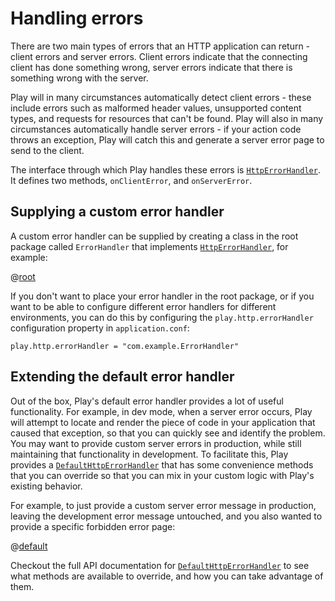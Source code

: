 # Handling errors

There are two main types of errors that an HTTP application can return - client errors and server errors.  Client errors indicate that the connecting client has done something wrong, server errors indicate that there is something wrong with the server.

Play will in many circumstances automatically detect client errors - these include errors such as malformed header values, unsupported content types, and requests for resources that can't be found.  Play will also in many circumstances automatically handle server errors - if your action code throws an exception, Play will catch this and generate a server error page to send to the client.

The interface through which Play handles these errors is [`HttpErrorHandler`](api/java/play/http/HttpErrorHandler.html).  It defines two methods, `onClientError`, and `onServerError`.

## Supplying a custom error handler

A custom error handler can be supplied by creating a class in the root package called `ErrorHandler` that implements [`HttpErrorHandler`](api/java/play/http/HttpErrorHandler.html), for example:

@[root](code/javaguide/http/root/ErrorHandler.java)

If you don't want to place your error handler in the root package, or if you want to be able to configure different error handlers for different environments, you can do this by configuring the `play.http.errorHandler` configuration property in `application.conf`:

    play.http.errorHandler = "com.example.ErrorHandler"

## Extending the default error handler

Out of the box, Play's default error handler provides a lot of useful functionality.  For example, in dev mode, when a server error occurs, Play will attempt to locate and render the piece of code in your application that caused that exception, so that you can quickly see and identify the problem.  You may want to provide custom server errors in production, while still maintaining that functionality in development.  To facilitate this, Play provides a [`DefaultHttpErrorHandler`](api/java/play/http/DefaultHttpErrorHandler.html) that has some convenience methods that you can override so that you can mix in your custom logic with Play's existing behavior.

For example, to just provide a custom server error message in production, leaving the development error message untouched, and you also wanted to provide a specific forbidden error page:

@[default](code/javaguide/http/def/ErrorHandler.java)

Checkout the full API documentation for [`DefaultHttpErrorHandler`](api/java/play/http/DefaultHttpErrorHandler.html) to see what methods are available to override, and how you can take advantage of them.